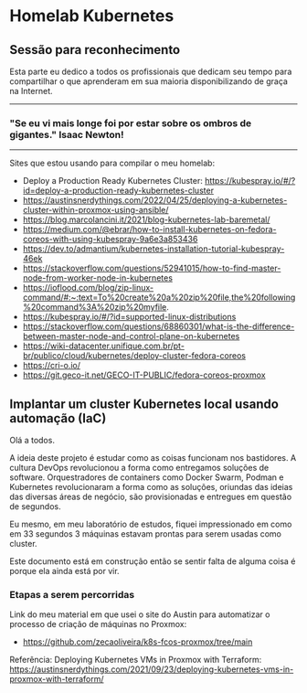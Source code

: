# Homelab Kubernetes
## Sessão para reconhecimento

Esta parte eu dedico a todos os profissionais que dedicam seu tempo para compartilhar o que aprenderam em sua maioria disponibilizando de graça na Internet.

----------------------------------------------------------------------------------
### "Se eu vi mais longe foi por estar sobre os ombros de gigantes." Isaac Newton!
----------------------------------------------------------------------------------

Sites que estou usando para compilar o meu homelab:

- Deploy a Production Ready Kubernetes Cluster: https://kubespray.io/#/?id=deploy-a-production-ready-kubernetes-cluster
- https://austinsnerdythings.com/2022/04/25/deploying-a-kubernetes-cluster-within-proxmox-using-ansible/
- https://blog.marcolancini.it/2021/blog-kubernetes-lab-baremetal/
- https://medium.com/@ebrar/how-to-install-kubernetes-on-fedora-coreos-with-using-kubespray-9a6e3a853436
- https://dev.to/admantium/kubernetes-installation-tutorial-kubespray-46ek
- https://stackoverflow.com/questions/52941015/how-to-find-master-node-from-worker-node-in-kubernetes
- https://ioflood.com/blog/zip-linux-command/#:~:text=To%20create%20a%20zip%20file,the%20following%20command%3A%20zip%20myfile.
- https://kubespray.io/#/?id=supported-linux-distributions
- https://stackoverflow.com/questions/68860301/what-is-the-difference-between-master-node-and-control-plane-on-kubernetes
- https://wiki-datacenter.unifique.com.br/pt-br/publico/cloud/kubernetes/deploy-cluster-fedora-coreos
- https://cri-o.io/
- https://git.geco-it.net/GECO-IT-PUBLIC/fedora-coreos-proxmox


## Implantar um cluster Kubernetes local usando automação (IaC)

Olá a todos.

A ideia deste projeto é estudar como as coisas funcionam nos bastidores. A cultura DevOps revolucionou a forma como entregamos soluções de software. Orquestradores de containers como Docker Swarm, Podman e Kubernetes revolucionaram a forma como as soluções, oriundas das ideias das diversas áreas de negócio, são provisionadas e entregues em questão de segundos.

Eu mesmo, em meu laboratório de estudos, fiquei impressionado em como em 33 segundos 3 máquinas estavam prontas para serem usadas como cluster.

Este documento está em construção então se sentir falta de alguma coisa é porque ela ainda está por vir. 

### Etapas a serem percorridas

Link do meu material em que usei o site do Austin para automatizar o processo de criação de máquinas no Proxmox:
- https://github.com/zecaoliveira/k8s-fcos-proxmox/tree/main

Referência: Deploying Kubernetes VMs in Proxmox with Terraform: https://austinsnerdythings.com/2021/09/23/deploying-kubernetes-vms-in-proxmox-with-terraform/
